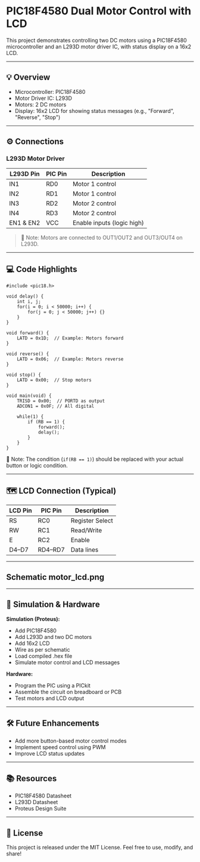 # PIC18F4580 Dual Motor Control with LCD

This project demonstrates controlling two DC motors using a PIC18F4580 microcontroller and an L293D motor driver IC, with status display on a 16x2 LCD.

---

## 💡 Overview

- Microcontroller: PIC18F4580
- Motor Driver IC: L293D
- Motors: 2 DC motors
- Display: 16x2 LCD for showing status messages (e.g., "Forward", "Reverse", "Stop")

---

## ⚙️ Connections

### L293D Motor Driver

| L293D Pin | PIC Pin | Description      |
|-----------|---------|------------------|
| IN1       | RD0     | Motor 1 control  |
| IN2       | RD1     | Motor 1 control  |
| IN3       | RD2     | Motor 2 control  |
| IN4       | RD3     | Motor 2 control  |
| EN1 & EN2 | VCC     | Enable inputs (logic high) |

> 💬 Note: Motors are connected to OUT1/OUT2 and OUT3/OUT4 on L293D.

---

## 💻 Code Highlights

```
#include <pic18.h>

void delay() {
    int i, j;
    for(i = 0; i < 50000; i++) {
        for(j = 0; j < 50000; j++) {}
    }
}

void forward() {
    LATD = 0x1D;  // Example: Motors forward
}

void reverse() {
    LATD = 0x06;  // Example: Motors reverse
}

void stop() {
    LATD = 0x00;  // Stop motors
}

void main(void) {
    TRISD = 0x00;  // PORTD as output
    ADCON1 = 0x0F; // All digital

    while(1) {
        if (RB == 1) {
            forward();
            delay();
        }
    }
}
```

💬 Note: The condition (`if(RB == 1)`) should be replaced with your actual button or logic condition.

---

## 🗺 LCD Connection (Typical)

| LCD Pin | PIC Pin | Description        |
|---------|---------|--------------------|
| RS      | RC0     | Register Select    |
| RW      | RC1     | Read/Write         |
| E       | RC2     | Enable             |
| D4–D7   | RD4–RD7 | Data lines         |

---

## Schematic motor_lcd.png

---

## 🧪 Simulation & Hardware

**Simulation (Proteus):**
- Add PIC18F4580
- Add L293D and two DC motors
- Add 16x2 LCD
- Wire as per schematic
- Load compiled .hex file
- Simulate motor control and LCD messages

**Hardware:**
- Program the PIC using a PICkit
- Assemble the circuit on breadboard or PCB
- Test motors and LCD output

---

## 🛠 Future Enhancements

- Add more button-based motor control modes
- Implement speed control using PWM
- Improve LCD status updates

---

## 📚 Resources

- PIC18F4580 Datasheet
- L293D Datasheet
- Proteus Design Suite

---

## 💬 License

This project is released under the MIT License. Feel free to use, modify, and share!
